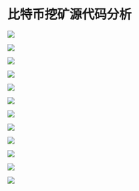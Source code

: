 # 比特币挖矿源代码分析

![](https://i.imgur.com/88649U6.png)


![](https://i.imgur.com/8TO4j7G.png)


![](https://i.imgur.com/XgCzFkz.png)


![](https://i.imgur.com/8VhdHBK.png)


![](https://i.imgur.com/Y9sxHTH.png)


![](https://i.imgur.com/n3NxwUn.png)


![](https://i.imgur.com/lw1Cy6q.png)


![](https://i.imgur.com/EQW8CEu.png)


![](https://i.imgur.com/cfQM8yc.png)


![](https://i.imgur.com/VaegccK.png)


![](https://i.imgur.com/u6aUUXb.png)


![](https://i.imgur.com/T7hLmPi.png)